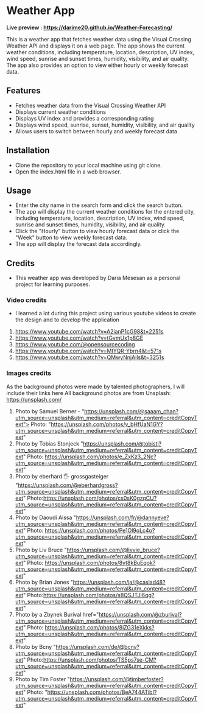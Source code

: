 # Weather App
**Live preview :  https://darime20.github.io/Weather-Forecasting/**

This is a weather app that fetches weather data using the Visual Crossing Weather API and displays it on a web page. The app shows the current weather conditions, including temperature, location, description, UV index, wind speed, sunrise and sunset times, humidity, visibility, and air quality. The app also provides an option to view either hourly or weekly forecast data.

## Features
- Fetches weather data from the Visual Crossing Weather API
- Displays current weather conditions
- Displays UV index and provides a corresponding rating
- Displays wind speed, sunrise, sunset, humidity, visibility, and air quality
- Allows users to switch between hourly and weekly forecast data

## Installation
- Clone the repository to your local machine using git clone.
- Open the index.html file in a web browser.

## Usage
- Enter the city name in the search form and click the search button.
- The app will display the current weather conditions for the entered city, including temperature, location, description, UV index, wind speed, sunrise and sunset times, humidity, visibility, and air quality.
- Click the "Hourly" button to view hourly forecast data or click the "Week" button to view weekly forecast data.
- The app will display the forecast data accordingly.

## Credits
- This weather app was developed by Daria Mesesan as a personal project for learning purposes.
### Video credits
- I learned a lot during this project using various youtube videos to create the design and to develop the application
1. https://www.youtube.com/watch?v=A2ianP1cG98&t=2251s
2. https://www.youtube.com/watch?v=tGvmUx1p8GE
3. https://www.youtube.com/@opensourcecoding
4. https://www.youtube.com/watch?v=MIYQR-Ybrn4&t=571s
5. https://www.youtube.com/watch?v=QMwyNnjAils&t=3251s
### Images credits
As the background photos were made by talented photographers, I will include their links here
All background photos are from Unsplash: https://unsplash.com/
1. Photo by Samuel Berner - "https://unsplash.com/@saaam_chan?utm_source=unsplash&utm_medium=referral&utm_content=creditCopyText">
Photo: "https://unsplash.com/photos/v_bHfUaN1GY?utm_source=unsplash&utm_medium=referral&utm_content=creditCopyText"
2.  Photo by Tobias Stonjeck "https://unsplash.com/@tobistj?utm_source=unsplash&utm_medium=referral&utm_content=creditCopyText"
Photo: https://unsplash.com/photos/e_ZxKz3_2Nc?utm_source=unsplash&utm_medium=referral&utm_content=creditCopyText"
3.  Photo by eberhard 🖐 grossgasteiger "https://unsplash.com/@eberhardgross?utm_source=unsplash&utm_medium=referral&utm_content=creditCopyText"
Photo:https://unsplash.com/photos/cs0sK0gzqCU?utm_source=unsplash&utm_medium=referral&utm_content=creditCopyText"
4.  Photo by Daoudi Aissa "https://unsplash.com/fr/@dannyeve?utm_source=unsplash&utm_medium=referral&utm_content=creditCopyText"
Photo: https://unsplash.com/photos/Pe1Ol9oLc4o?utm_source=unsplash&utm_medium=referral&utm_content=creditCopyText"
5. Photo by Liv Bruce "https://unsplash.com/@livvie_bruce?utm_source=unsplash&utm_medium=referral&utm_content=creditCopyText"
Photo: https://unsplash.com/photos/8yt8kBuEqok?utm_source=unsplash&utm_medium=referral&utm_content=creditCopyText"
6.  Photo by Brian Jones "https://unsplash.com/ja/@caslad48?utm_source=unsplash&utm_medium=referral&utm_content=creditCopyText" 
Photo:https://unsplash.com/photos/s8QSJTJI6qg?utm_source=unsplash&utm_medium=referral&utm_content=creditCopyText"
7. Photo by a Zbynek Burival href="https://unsplash.com/@zburival?utm_source=unsplash&utm_medium=referral&utm_content=creditCopyText"
Photo: https://unsplash.com/photos/8iZG31eXkks?utm_source=unsplash&utm_medium=referral&utm_content=creditCopyText"
8. Photo by Bcny "https://unsplash.com/de/@bcny?utm_source=unsplash&utm_medium=referral&utm_content=creditCopyText"
Photo:https://unsplash.com/photos/TS5ps7se-CM?utm_source=unsplash&utm_medium=referral&utm_content=creditCopyText"
9.  Photo by Tim Foster "https://unsplash.com/@timberfoster?utm_source=unsplash&utm_medium=referral&utm_content=creditCopyText"
Photo: "https://unsplash.com/photos/BeA744ATibI?utm_source=unsplash&utm_medium=referral&utm_content=creditCopyText"